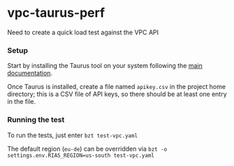 # vpc-taurus-perf
Need to create a quick load test against the VPC API

### Setup
Start by installing the Taurus tool on your system following the [main documentation](https://gettaurus.org/docs/Installation/).

Once Taurus is installed, create a file named `apikey.csv` in the project home directory; this is a CSV file of API keys, so there should be at least one entry in the file.

### Running the test
To run the tests, just enter `bzt test-vpc.yaml`

The default region (`eu-de`) can be overridden via `bzt -o settings.env.RIAS_REGION=us-south test-vpc.yaml`
